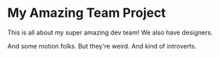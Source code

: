 # My Amazing Team Project

This is all about my super amazing dev team!
We also have designers.

And some motion folks. But they're weird. And kind of introverts.